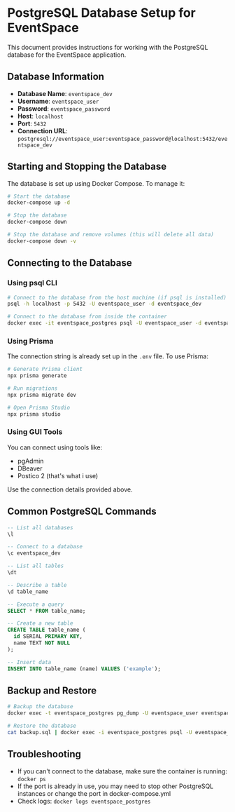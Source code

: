 # PostgreSQL Database Setup for EventSpace

This document provides instructions for working with the PostgreSQL database for the EventSpace application.

## Database Information

- **Database Name**: `eventspace_dev`
- **Username**: `eventspace_user`
- **Password**: `eventspace_password`
- **Host**: `localhost`
- **Port**: `5432`
- **Connection URL**: `postgresql://eventspace_user:eventspace_password@localhost:5432/eventspace_dev`

## Starting and Stopping the Database

The database is set up using Docker Compose. To manage it:

```bash
# Start the database
docker-compose up -d

# Stop the database
docker-compose down

# Stop the database and remove volumes (this will delete all data)
docker-compose down -v
```

## Connecting to the Database

### Using psql CLI

```bash
# Connect to the database from the host machine (if psql is installed)
psql -h localhost -p 5432 -U eventspace_user -d eventspace_dev

# Connect to the database from inside the container
docker exec -it eventspace_postgres psql -U eventspace_user -d eventspace_dev
```

### Using Prisma

The connection string is already set up in the `.env` file. To use Prisma:

```bash
# Generate Prisma client
npx prisma generate

# Run migrations
npx prisma migrate dev

# Open Prisma Studio
npx prisma studio
```

### Using GUI Tools

You can connect using tools like:
- pgAdmin
- DBeaver
- Postico 2 (that's what i use)

Use the connection details provided above.

## Common PostgreSQL Commands

```sql
-- List all databases
\l

-- Connect to a database
\c eventspace_dev

-- List all tables
\dt

-- Describe a table
\d table_name

-- Execute a query
SELECT * FROM table_name;

-- Create a new table
CREATE TABLE table_name (
  id SERIAL PRIMARY KEY,
  name TEXT NOT NULL
);

-- Insert data
INSERT INTO table_name (name) VALUES ('example');
```

## Backup and Restore

```bash
# Backup the database
docker exec -t eventspace_postgres pg_dump -U eventspace_user eventspace_dev > backup.sql

# Restore the database
cat backup.sql | docker exec -i eventspace_postgres psql -U eventspace_user -d eventspace_dev
```

## Troubleshooting

- If you can't connect to the database, make sure the container is running: `docker ps`
- If the port is already in use, you may need to stop other PostgreSQL instances or change the port in docker-compose.yml
- Check logs: `docker logs eventspace_postgres`